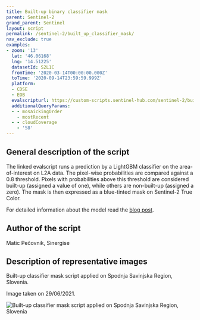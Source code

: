 ```yaml
---
title: Built-up binary classifier mask
parent: Sentinel-2
grand_parent: Sentinel
layout: script
permalink: /sentinel-2/built_up_classifier_mask/
nav_exclude: true
examples:
- zoom: '13'
  lat: '46.06168'
  lng: '14.51225'
  datasetId: S2L1C
  fromTime: '2020-03-14T00:00:00.000Z'
  toTime: '2020-09-14T23:59:59.999Z'
  platform:
  - CDSE
  - EOB
  evalscripturl: https://custom-scripts.sentinel-hub.com/sentinel-2/built_up_classifier_mask/script.js
  additionalQueryParams:
  - - mosaickingOrder
    - mostRecent
  - - cloudCoverage
    - '58'
---
```


## General description of the script

The linked evalscript runs a prediction by a LightGBM classifier on the area-of-interest on L2A data. The pixel-wise probabilities are compared against a 0.8 threshold. Pixels with probabilities above this threshold are considered built-up (assigned a value of one), while others are non-built-up (assigned a zero). The mask is then expressed as a blue-tinted mask on Sentinel-2 True Color.

For detailed information about the model read the [blog post](https://medium.com/p/7f2d7114ed1c/).


## Author of the script

Matic Pečovnik, Sinergise

## Description of representative images

Built-up classifier mask script applied on Spodnja Savinjska Region, Slovenia.

Image taken on 29/06/2021.

![Built-up classifier mask script applied on Spodnja Savinjska Region, Slovenia](fig/example.png)